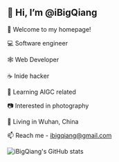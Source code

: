 ## 👋 Hi, I’m @iBigQiang

👋 Welcome to my homepage!

💻 Software engineer

🕸  Web Developer

☕️ Inide hacker

📱 Learning AIGC related

📷 Interested in photography

📍 Living in Wuhan, China

📫 Reach me - ibigqiang@gmail.com

![iBigQiang's GitHub stats](https://github-readme-stats.vercel.app/api?username=iBigQiang&show_icons=true)


<!--
**iBigQiang/iBigQiang** is a ✨ _special_ ✨ repository because its `README.md` (this file) appears on your GitHub profile.

Here are some ideas to get you started:

- 🔭 I’m currently working on ...
- 🌱 I’m currently learning ...
- 👯 I’m looking to collaborate on ...
- 🤔 I’m looking for help with ...
- 💬 Ask me about ...
- 📫 How to reach me: ...
- 😄 Pronouns: ...
- ⚡ Fun fact: ...
-->
